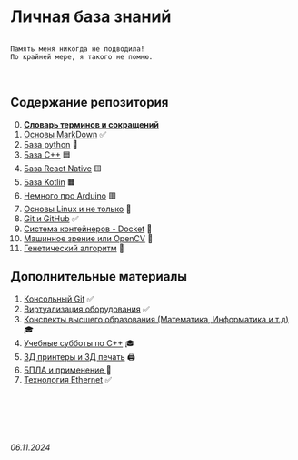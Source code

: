 <head>
    <meta charset="UTF-8" />
    <link  href="./assets/icons/favicon.ico" rel="icon" />
</head>

# Личная база знаний 

```

Память меня никогда не подводила!
По крайней мере, я такого не помню.

```

<br>

## **Содержание репозитория**

0. [**Словарь терминов и сокращений**](./Dictionary.md)
1. [Основы MarkDown](./General/Markdown.md) ✅
2. [База python](./Python/) 🐍
3. [База C++](./C++/) 🟦
4. [База React Native](./ReactNative/) 🟨
5. [База Kotlin](./Kotlin/) 🟧
6. [Немного про Arduino](./Arduino/README.md) 🟥
7. [Основы Linux и не только](./Linux/) 🐧
8. [Git и GitHub](./GitHub/) ✅
9. [Система контейнеров - Docket](./Docker/) 🐋
10. [Машинное зрение или OpenCV](./OpenCV/) 👀
11. [Генетический алгоритм](./General/GeneticAlgorithm.md) 🧠


## **Дополнительные материалы**

1. [Консольный Git](./General/git.md) ✅
2. [Виртуализация оборудования](./General/virtualization.md) ✅
3. [Конспекты высшего образования (Математика, Информатика и т.д)](./Higher/) 🎓
4. [Учебные субботы по C++](./Higher/SSaturdays/) 🎓
5. [3Д принтеры и 3Д печать](./General/3DPrint.md) 🖨️
6. [БПЛА и применение ](./General/Drone.md) 🚁
7. [Технология Ethernet](./General/Ethernet.md) ✅


<br><br>
<br><br>


###### 06.11.2024
